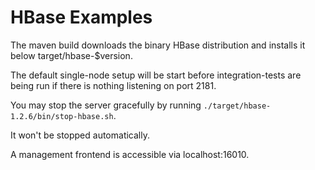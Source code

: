 # HBase Examples

The maven build downloads the binary HBase distribution and installs it below target/hbase-$version.

The default single-node setup will be start before integration-tests are being run if there is
nothing listening on port 2181.

You may stop the server gracefully by running `./target/hbase-1.2.6/bin/stop-hbase.sh`.

It won't be stopped automatically.

A management frontend is accessible via localhost:16010.

